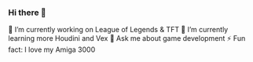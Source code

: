 ### Hi there 👋

🔭 I’m currently working on League of Legends & TFT
🌱 I’m currently learning more Houdini and Vex
💬 Ask me about game development
⚡ Fun fact: I love my Amiga 3000

<!--
**robertkist/robertkist** is a ✨ _special_ ✨ repository because its `README.md` (this file) appears on your GitHub profile.

Here are some ideas to get you started:

- 👯 I’m looking to collaborate on ...
- 🤔 I’m looking for help with ...
- 💬 Ask me about ...
- 📫 How to reach me: ...
- 😄 Pronouns: ...
- ⚡ Fun fact: ...
-->

